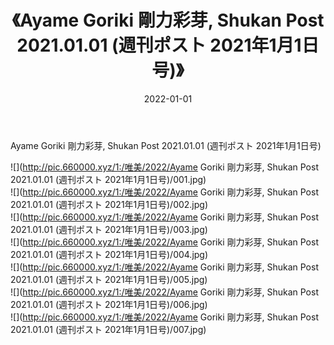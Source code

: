 ﻿---
layout: post
title:  《Ayame Goriki 剛力彩芽, Shukan Post 2021.01.01 (週刊ポスト 2021年1月1日号)》
date:   2022-01-01
img: http://pic.660000.xyz/1:/唯美/2022/Ayame Goriki 剛力彩芽, Shukan Post 2021.01.01 (週刊ポスト 2021年1月1日号)/000.jpg
categories: [美女, 清纯, 唯美]
---

Ayame Goriki 剛力彩芽, Shukan Post 2021.01.01 (週刊ポスト 2021年1月1日号)

  ![](http://pic.660000.xyz/1:/唯美/2022/Ayame Goriki 剛力彩芽, Shukan Post 2021.01.01 (週刊ポスト 2021年1月1日号)/001.jpg) <br> ![](http://pic.660000.xyz/1:/唯美/2022/Ayame Goriki 剛力彩芽, Shukan Post 2021.01.01 (週刊ポスト 2021年1月1日号)/002.jpg) <br> ![](http://pic.660000.xyz/1:/唯美/2022/Ayame Goriki 剛力彩芽, Shukan Post 2021.01.01 (週刊ポスト 2021年1月1日号)/003.jpg) <br> ![](http://pic.660000.xyz/1:/唯美/2022/Ayame Goriki 剛力彩芽, Shukan Post 2021.01.01 (週刊ポスト 2021年1月1日号)/004.jpg) <br> ![](http://pic.660000.xyz/1:/唯美/2022/Ayame Goriki 剛力彩芽, Shukan Post 2021.01.01 (週刊ポスト 2021年1月1日号)/005.jpg) <br> ![](http://pic.660000.xyz/1:/唯美/2022/Ayame Goriki 剛力彩芽, Shukan Post 2021.01.01 (週刊ポスト 2021年1月1日号)/006.jpg) <br> ![](http://pic.660000.xyz/1:/唯美/2022/Ayame Goriki 剛力彩芽, Shukan Post 2021.01.01 (週刊ポスト 2021年1月1日号)/007.jpg) <br>